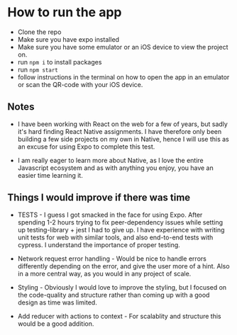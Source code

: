 # How to run the app

- Clone the repo
- Make sure you have expo installed
- Make sure you have some emulator or an iOS device to view the project on.
- run `npm i` to install packages
- run `npm start`
- follow instructions in the terminal on how to open the app in an emulator or scan the QR-code with your iOS device.

## Notes

- I have been working with React on the web for a few of years, but sadly it's hard finding React Native assignments. I have therefore only been building a few side projects on my own in Native, hence I will use this as an excuse for using Expo to complete this test.

- I am really eager to learn more about Native, as I love the entire Javascript ecosystem and as with anything you enjoy, you have an easier time learning it.

## Things I would improve if there was time

- TESTS - I guess I got smacked in the face for using Expo. After spending 1-2 hours trying to fix peer-dependency issues while setting up testing-library + jest I had to give up. I have experience with writing unit tests for web with similar tools, and also end-to-end tests with cypress. I understand the importance of proper testing.

- Network request error handling - Would be nice to handle errors differently depending on the error, and give the user more of a hint. Also in a more central way, as you would in any project of scale.

- Styling - Obviously I would love to improve the styling, but I focused on the code-quality and structure rather than coming up with a good design as time was limited.

- Add reducer with actions to context - For scalablity and structure this would be a good addition.
